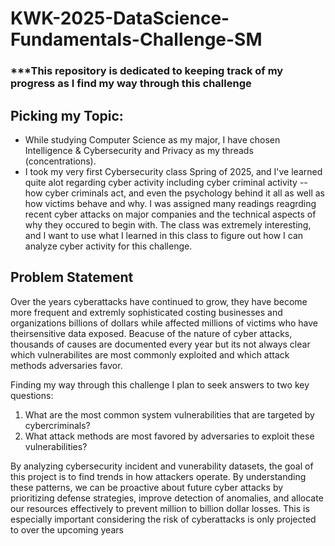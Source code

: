 # KWK-2025-DataScience-Fundamentals-Challenge-SM

### ***This repository is dedicated to keeping track of my progress as I find my way through this challenge


## Picking my Topic:
- While studying Computer Science as my major, I have chosen Intelligence & Cybersecurity and Privacy as my threads (concentrations).
- I took my very first Cybersecurity class Spring of 2025, and I've learned quite alot regarding cyber activity including cyber criminal activity -- how cyber criminals act, and even the psychology behind it all as well as how victims behave and why. I was assigned many readings reagrding recent cyber attacks on major companies and the technical aspects of why they occured to begin with. The class was extremely interesting, and I want to use what I learned in this class to figure out how I can analyze cyber activity for this challenge.

## Problem Statement

Over the years cyberattacks have continued to grow, they have become more frequent and extremly sophisticated costing businesses and organizations billions of dollars while affected millions of victims who have theirsensitive data exposed. Beacuse of the nature of cyber attacks, thousands of causes are documented every year but its not always clear which vulnerabilites are most commonly exploited and which attack methods adversaries favor.

Finding my way through this challenge I plan to seek answers to two key questions:

1. What are the most common system vulnerabilities that are targeted by cybercriminals?
2. What attack methods are most favored by adversaries to exploit these vulnerabilities?

By analyzing cybersecurity incident and vunerability datasets, the goal of this project is to find trends in how attackers operate. By understanding these patterns, we can be proactive about future cyber attacks by prioritizing defense strategies, improve detection of anomalies, and allocate our resources effectively to prevent million to billion dollar losses. This is especially important considering the risk of cyberattacks is only projected to over the upcoming years
